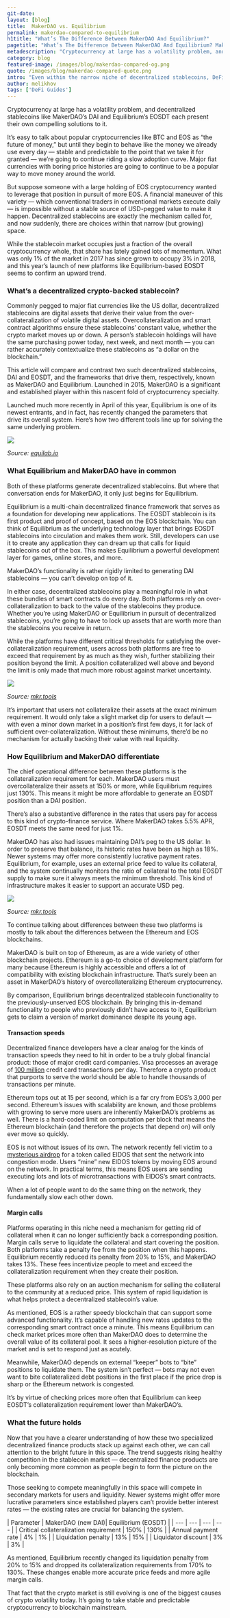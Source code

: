 ```yaml
---
git-date:
layout: [blog]
title:  MakerDAO vs. Equilibrium
permalink: makerdao-compared-to-equilibrium
h1title: "What’s The Difference Between MakerDAO And Equilibrium?"
pagetitle: "What’s The Difference Between MakerDAO And Equilibrium? MakerDAO vs. Equilibrium"
metadescription: "Cryptocurrency at large has a volatility problem, and decentralized stablecoins like MakerDAO’s DAI and Equilibrium’s EOSDT each present their own compelling solutions to it."
category: blog
featured-image: /images/blog/makerdao-compared-og.png
quote: /images/blog/makerdao-compared-quote.png
intro: "Even within the narrow niche of decentralized stablecoins, DeFi is beginning to offer you some meaningful choices. Here’s a comparison between the established MakerDAO and the upstart Equilibrium"
author: melikhov
tags: ['DeFi Guides']
---
```

Cryptocurrency at large has a volatility problem, and decentralized stablecoins like MakerDAO’s DAI and Equilibrium’s EOSDT each present their own compelling solutions to it.

It’s easy to talk about popular cryptocurrencies like BTC and EOS as “the future of money,” but until they begin to behave like the money we already use every day — stable and predictable to the point that we take it for granted — we’re going to continue riding a slow adoption curve. Major fiat currencies with boring price histories are going to continue to be a popular way to move money around the world.

But suppose someone with a large holding of EOS cryptocurrency wanted to leverage that position in pursuit of more EOS. A financial maneuver of this variety — which conventional traders in conventional markets execute daily — is impossible without a stable source of USD-pegged value to make it happen. Decentralized stablecoins are exactly the mechanism called for, and now suddenly, there are choices within that narrow (but growing) space.

While the stablecoin market occupies just a fraction of the overall cryptocurrency whole, that share has lately gained lots of momentum. What was only 1% of the market in 2017 has since grown to occupy 3% in 2018, and this year’s launch of new platforms like Equilibrium-based EOSDT seems to confirm an upward trend.

### What’s a decentralized crypto-backed stablecoin?

Commonly pegged to major fiat currencies like the US dollar, decentralized stablecoins are digital assets that derive their value from the over-collateralization of volatile digital assets. Overcollateralization and smart contract algorithms ensure these stablecoins’ constant value, whether the crypto market moves up or down. A person’s stablecoin holdings will have the same purchasing power today, next week, and next month — you can rather accurately contextualize these stablecoins as “a dollar on the blockchain.”

This article will compare and contrast two such decentralized stablecoins, DAI and EOSDT, and the frameworks that drive them, respectively, known as MakerDAO and Equilibrium. Launched in 2015, MakerDAO is a significant and established player within this nascent fold of cryptocurrency specialty.

Launched much more recently in April of this year, Equilibrium is one of its newest entrants, and in fact, has recently changed the parameters that drive its overall system. Here’s how two different tools line up for solving the same underlying problem.

![](/images/blog/makerdao-compared2.png)

_Source: [equilab.io](https://equilab.io/)_

### What Equilibrium and MakerDAO have in common

Both of these platforms generate decentralized stablecoins. But where that conversation ends for MakerDAO, it only just begins for Equilibrium.

Equilibrium is a multi-chain decentralized finance framework that serves as a foundation for developing new applications. The EOSDT stablecoin is its first product and proof of concept, based on the EOS blockchain. You can think of Equilibrium as the underlying technology layer that brings EOSDT stablecoins into circulation and makes them work. Still, developers can use it to create any application they can dream up that calls for liquid stablecoins out of the box. This makes Equilibrium a powerful development layer for games, online stores, and more.

MakerDAO’s functionality is rather rigidly limited to generating DAI stablecoins — you can’t develop on top of it.

In either case, decentralized stablecoins play a meaningful role in what these bundles of smart contracts do every day. Both platforms rely on over-collateralization to back to the value of the stablecoins they produce. Whether you’re using MakerDAO or Equilibrium in pursuit of decentralized stablecoins, you’re going to have to lock up assets that are worth more than the stablecoins you receive in return.

While the platforms have different critical thresholds for satisfying the over-collateralization requirement, users across both platforms are free to exceed that requirement by as much as they wish, further stabilizing their position beyond the limit. A position collateralized well above and beyond the limit is only made that much more robust against market uncertainty.

![](/images/blog/makerdao-compared1.png)

_Source: [mkr.tools](https://mkr.tools/)_

It’s important that users not collateralize their assets at the exact minimum requirement. It would only take a slight market dip for users to default — with even a minor down market in a position’s first few days, it for lack of sufficient over-collateralization. Without these minimums, there’d be no mechanism for actually backing their value with real liquidity.

### How Equilibrium and MakerDAO differentiate

The chief operational difference between these platforms is the collateralization requirement for each. MakerDAO users must overcollateralize their assets at 150% or more, while Equilibrium requires just 130%. This means it might be more affordable to generate an EOSDT position than a DAI position.

There’s also a substantive difference in the rates that users pay for access to this kind of crypto-finance service. Where MakerDAO takes 5.5% APR, EOSDT meets the same need for just 1%.

MakerDAO has also had issues maintaining DAI’s peg to the US dollar. In order to preserve that balance, its historic rates have been as high as 18%. Newer systems may offer more consistently lucrative payment rates. Equilibrium, for example, uses an external price feed to value its collateral, and the system continually monitors the ratio of collateral to the total EOSDT supply to make sure it always meets the minimum threshold. This kind of infrastructure makes it easier to support an accurate USD peg.


![](/images/blog/makerdao-compared3.png)

_Source: [mkr.tools](https://mkr.tools/)_

To continue talking about differences between these two platforms is mostly to talk about the differences between the Ethereum and EOS blockchains.

MakerDAO is built on top of Ethereum, as are a wide variety of other blockchain projects. Ethereum is a go-to choice of development platform for many because Ethereum is highly accessible and offers a lot of compatibility with existing blockchain infrastructure. That’s surely been an asset in MakerDAO’s history of overcollateralizing Ethereum cryptocurrency.

By comparison, Equilibrium brings decentralized stablecoin functionality to the previously-unserved EOS blockchain. By bringing this in-demand functionality to people who previously didn’t have access to it, Equilibrium gets to claim a version of market dominance despite its young age.

#### Transaction speeds

Decentralized finance developers have a clear analog for the kinds of transaction speeds they need to hit in order to be a truly global financial product: those of major credit card companies. Visa processes an average of [100 million](https://www.braintreepayments.com/blog/what-is-visas-role-in-credit-card-processing/) credit card transactions per day. Therefore a crypto product that purports to serve the world should be able to handle thousands of transactions per minute.

Ethereum tops out at 15 per second, which is a far cry from EOS’s 3,000 per second. Ethereum’s issues with scalability are known, and those problems with growing to serve more users are inherently MakerDAO’s problems as well. There is a hard-coded limit on computation per block that means the Ethereum blockchain (and therefore the projects that depend on) will only ever move so quickly.

EOS is not without issues of its own. The network recently fell victim to a [mysterious airdrop](https://www.coindesk.com/a-mysterious-airdrop-called-eidos-is-clogging-eos-to-make-a-point?amp=1) for a token called EIDOS that sent the network into congestion mode. Users “mine” new EIDOS tokens by moving EOS around on the network. In practical terms, this means EOS users are sending executing lots and lots of microtransactions with EIDOS’s smart contracts.

When a lot of people want to do the same thing on the network, they fundamentally slow each other down.

#### Margin calls

Platforms operating in this niche need a mechanism for getting rid of collateral when it can no longer sufficiently back a corresponding position. Margin calls serve to liquidate the collateral and start covering the position. Both platforms take a penalty fee from the position when this happens. Equilibrium recently reduced its penalty from 20% to 15%, and MakerDAO takes 13%. These fees incentivize people to meet and exceed the collateralization requirement when they create their position.

These platforms also rely on an auction mechanism for selling the collateral to the community at a reduced price. This system of rapid liquidation is what helps protect a decentralized stablecoin’s value.

As mentioned, EOS is a rather speedy blockchain that can support some advanced functionality. It’s capable of handling new rates updates to the corresponding smart contract once a minute. This means Equilibrium can check market prices more often than MakerDAO does to determine the overall value of its collateral pool. It sees a higher-resolution picture of the market and is set to respond just as acutely.

Meanwhile, MakerDAO depends on external “keeper” bots to “bite” positions to liquidate them. The system isn’t perfect — bots may not even want to bite collateralized debt positions in the first place if the price drop is sharp or the Ethereum network is congested.

It’s by virtue of checking prices more often that Equilibrium can keep EOSDT’s collateralization requirement lower than MakerDAO’s.

### What the future holds

Now that you have a clearer understanding of how these two specialized decentralized finance products stack up against each other, we can call attention to the bright future in this space. The trend suggests rising healthy competition in the stablecoin market — decentralized finance products are only becoming more common as people begin to form the picture on the blockchain.

Those seeking to compete meaningfully in this space will compete in secondary markets for users and liquidity. Newer systems might offer more lucrative parameters since established players can’t provide better interest rates — the existing rates are crucial for balancing the system.

| Parameter | MakerDAO (new DAI)| Equilibrium (EOSDT) |
| --- | --- | --- | --- |
| Critical collateralization requirement | 150% | 130% |
| Annual payment rate | 4% | 1% |
| Liquidation penalty | 13% | 15% |
| Liquidator discount | 3% | 3% |

As mentioned, Equilibrium recently changed its liquidation penalty from 20% to 15% and dropped its collateralization requirements from 170% to 130%. These changes enable more accurate price feeds and more agile margin calls.

That fact that the crypto market is still evolving is one of the biggest causes of crypto volatility today. It’s going to take stable and predictable cryptocurrency to blockchain mainstream.

